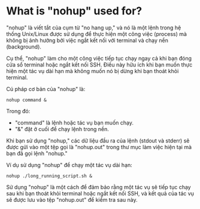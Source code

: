 # What is "nohup" used for?

"nohup" là viết tắt của cụm từ "no hang up," và nó là một lệnh trong hệ thống Unix/Linux được sử dụng để thực hiện một công việc (process) mà không bị ảnh hưởng bởi việc ngắt kết nối với terminal và chạy nền (background).

Cụ thể, "nohup" làm cho một công việc tiếp tục chạy ngay cả khi bạn đóng cửa sổ terminal hoặc ngắt kết nối SSH. Điều này hữu ích khi bạn muốn thực hiện một tác vụ dài hạn mà không muốn nó bị dừng khi bạn thoát khỏi terminal.

Cú pháp cơ bản của "nohup" là:

```
nohup command &

```

Trong đó:

- "command" là lệnh hoặc tác vụ bạn muốn chạy.
- "&" đặt ở cuối để chạy lệnh trong nền.

Khi bạn sử dụng "nohup," các dữ liệu đầu ra của lệnh (stdout và stderr) sẽ được gửi vào một tệp gọi là "nohup.out" trong thư mục làm việc hiện tại mà bạn đã gọi lệnh "nohup."

Ví dụ sử dụng "nohup" để chạy một tác vụ dài hạn:

```
nohup ./long_running_script.sh &

```

Sử dụng "nohup" là một cách để đảm bảo rằng một tác vụ sẽ tiếp tục chạy sau khi bạn thoát khỏi terminal hoặc ngắt kết nối SSH, và kết quả của tác vụ sẽ được lưu vào tệp "nohup.out" để kiểm tra sau này.